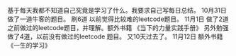 基于每天我都不知道自己究竟是学习了什么。我要求自己写每日总结。
10月31日
 做了一道牛客的题目。
 刷6道 以前觉得比较难的leetcode题目。
11月1日
做了2道之前做过的leetcode题目，并理解。额外书籍 《当下的力量实践手册》
另外勉强做了4道，以前没有做过的leetcode 题目。
又10天过去了。
11月12日
额外书籍  《一生的学习》

